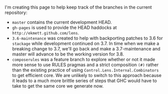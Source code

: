 I'm creating this page to help keep track of the branches in the current repository:

* `master` contains the current development HEAD.
* `gh-pages` is used to provide the HEAD haddocks at `http://ekmett.github.com/lens`.
* `3.6-maintenance` was created to help with backporting patches to 3.6 for `stackage` while development continued on 3.7. In time when we make a breaking change to 3.7, we'll go back and make a 3.7-maintenance and master will advance to be the working version for 3.8.
* `composerules` was a feature branch to explore whether or not it made more sense to use RULES pragmas and a strict composition `(#)` rather than the existing practice of using `Control.Lens.Internal.Combinators` to get efficient core. We are unlikely to switch to this approach because it leads to a much more brittle series of steps that GHC would have to take to get the same core we generate now.

